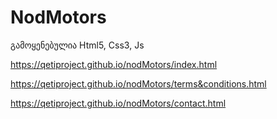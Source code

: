 # NodMotors
გამოყენებულია Html5, Css3, Js

https://qetiproject.github.io/nodMotors/index.html

https://qetiproject.github.io/nodMotors/terms&conditions.html

https://qetiproject.github.io/nodMotors/contact.html
